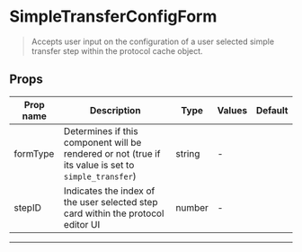 # SimpleTransferConfigForm

> Accepts user input on the configuration of a user selected simple transfer step within the protocol cache object.

## Props

| Prop name | Description                                                                                          | Type   | Values | Default |
| --------- | ---------------------------------------------------------------------------------------------------- | ------ | ------ | ------- |
| formType  | Determines if this component will be rendered or not (true if its value is set to `simple_transfer`) | string | -      |         |
| stepID    | Indicates the index of the user selected step card within the protocol editor UI                     | number | -      |         |

---
